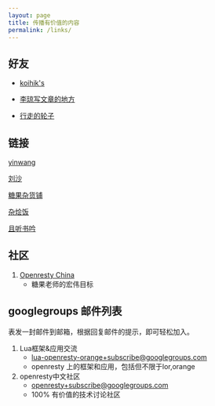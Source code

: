 ```yaml
---
layout: page
title: 传播有价值的内容
permalink: /links/
---
```


## 好友

- [koihik's](http://koihik.github.io)

- [李琼写文章的地方](http://lqcode.com/)

- [行走的轮子](http://jerkybible.com/)

## 链接

[yinwang](http://www.yinwang.org/)

[刘沙](https://liusha.me/page/2/)

[糖果杂货铺](http://lua.ren/)

[杂烩饭](http://sumory.com)

[且听书吟](https://yufan.me)

## 社区

1. [Openresty China](https://orchina.org/)
    + 糖果老师的宏伟目标

## googlegroups 邮件列表

表发一封邮件到邮箱，根据回复邮件的提示，即可轻松加入。

1. Lua框架&应用交流
    - <a href="lua-openresty-orange+subscribe@googlegroups.com">lua-openresty-orange+subscribe@googlegroups.com</a> 
    - openresty 上的框架和应用，包括但不限于lor,orange
2. openresty中文社区
   - <a href="openresty+subscribe@googlegroups.com">openresty+subscribe@googlegroups.com</a>
   - 100%  有价值的技术讨论社区



